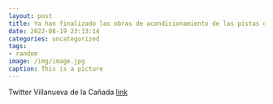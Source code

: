 ```yaml
---
layout: post
title: Ya han finalizado las obras de acondicionamiento de las pistas deportivas al aire libre de la calle Brasil. 👉 httpst.cojDjAE...
date: 2022-08-19 23:13:14
categories: uncategorized
tags:
- random
image: /img/image.jpg
caption: This is a picture
---
```

Twitter Villanueva de la Cañada [link](https://twitter.com/AytoVDLCanada/status/1560607793006071808)
